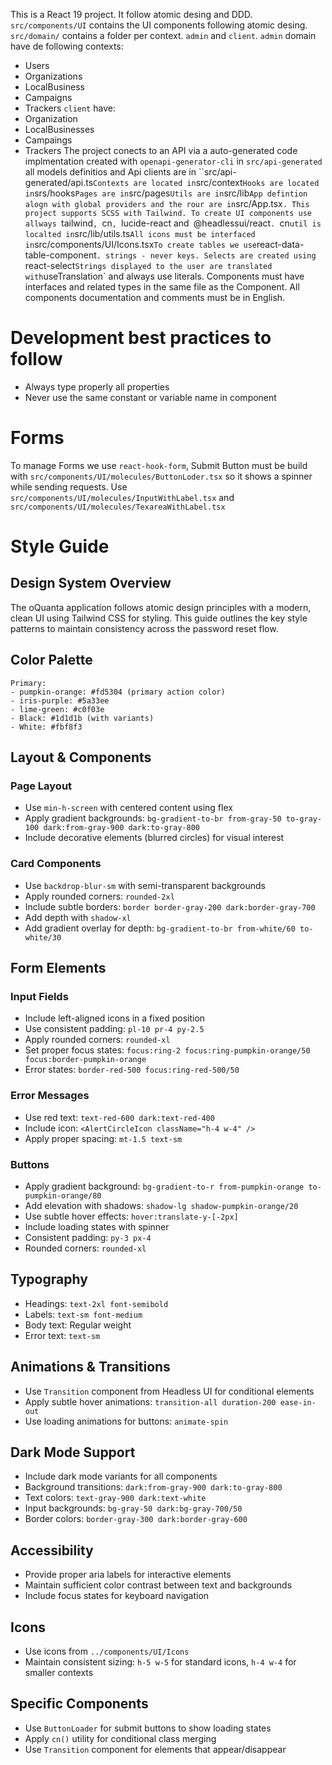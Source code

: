 This is a React 19 project.
It follow atomic desing and DDD.
`src/components/UI` contains the UI components following atomic desing.
`src/domain/` contains a folder per context. `admin` and `client`.
`admin` domain have de following contexts:
- Users
- Organizations
- LocalBusiness
- Campaigns
- Trackers
`client` have:
- Organization
- LocalBusinesses
- Campaings
- Trackers
The project conects to an API via a auto-generated code implmentation created with `openapi-generator-cli` in `src/api-generated` all models definitios and Api clients are in ``src/api-generated/api.ts`
Contexts are located in `src/context`
Hooks are located in `srs/hooks`
Pages are in `src/pages`
Utils are in `src/lib`
App defintion alogn with global providers and the rour are in `src/App.tsx`.
This project supports SCSS with Tailwind.
To create UI components use allways `tailwind`, `cn`, `lucide-react and` `@headlessui/react`.
`cn` util is localted in `src/lib/utils.ts`
All icons must be interfaced in `src/components/UI/Icons.tsx`
To create tables we use `react-data-table-component`.
strings - never keys.
Selects are created using `react-select`
Strings displayed to the user are translated with `useTranslation` and always use literals.
Components must have interfaces and related types in the same file as the Component. 
All components documentation and comments must be in English.
# Development best practices to follow
- Always type properly all properties
- Never use the same constant or variable name in component
# Forms
To manage Forms we use `react-hook-form`, Submit Button must be build with `src/components/UI/molecules/ButtonLoder.tsx` so it shows a spinner while sending requests.
Use  `src/components/UI/molecules/InputWithLabel.tsx` and `src/components/UI/molecules/TexareaWithLabel.tsx`
# Style Guide
## Design System Overview
The oQuanta application follows atomic design principles with a modern, clean UI using Tailwind CSS for styling. This guide outlines the key style patterns to maintain consistency across the password reset flow.
## Color Palette
```
Primary: 
- pumpkin-orange: #fd5304 (primary action color)
- iris-purple: #5a33ee
- lime-green: #c0f03e
- Black: #1d1d1b (with variants)
- White: #fbf8f3
```
## Layout & Components
### Page Layout
- Use `min-h-screen` with centered content using flex
- Apply gradient backgrounds: `bg-gradient-to-br from-gray-50 to-gray-100 dark:from-gray-900 dark:to-gray-800`
- Include decorative elements (blurred circles) for visual interest
### Card Components
- Use `backdrop-blur-sm` with semi-transparent backgrounds
- Apply rounded corners: `rounded-2xl`
- Include subtle borders: `border border-gray-200 dark:border-gray-700`
- Add depth with `shadow-xl`
- Add gradient overlay for depth: `bg-gradient-to-br from-white/60 to-white/30`
## Form Elements
### Input Fields
- Include left-aligned icons in a fixed position
- Use consistent padding: `pl-10 pr-4 py-2.5`
- Apply rounded corners: `rounded-xl`
- Set proper focus states: `focus:ring-2 focus:ring-pumpkin-orange/50 focus:border-pumpkin-orange`
- Error states: `border-red-500 focus:ring-red-500/50`
### Error Messages
- Use red text: `text-red-600 dark:text-red-400`
- Include icon: `<AlertCircleIcon className="h-4 w-4" />`
- Apply proper spacing: `mt-1.5 text-sm`
### Buttons
- Apply gradient background: `bg-gradient-to-r from-pumpkin-orange to-pumpkin-orange/80`
- Add elevation with shadows: `shadow-lg shadow-pumpkin-orange/20`
- Use subtle hover effects: `hover:translate-y-[-2px]`
- Include loading states with spinner
- Consistent padding: `py-3 px-4`
- Rounded corners: `rounded-xl`
## Typography
- Headings: `text-2xl font-semibold`
- Labels: `text-sm font-medium`
- Body text: Regular weight
- Error text: `text-sm`
## Animations & Transitions
- Use `Transition` component from Headless UI for conditional elements
- Apply subtle hover animations: `transition-all duration-200 ease-in-out`
- Use loading animations for buttons: `animate-spin`
## Dark Mode Support
- Include dark mode variants for all components
- Background transitions: `dark:from-gray-900 dark:to-gray-800`
- Text colors: `text-gray-900 dark:text-white`
- Input backgrounds: `bg-gray-50 dark:bg-gray-700/50`
- Border colors: `border-gray-300 dark:border-gray-600`
## Accessibility
- Provide proper aria labels for interactive elements
- Maintain sufficient color contrast between text and backgrounds
- Include focus states for keyboard navigation
## Icons
- Use icons from `../components/UI/Icons`
- Maintain consistent sizing: `h-5 w-5` for standard icons, `h-4 w-4` for smaller contexts
## Specific Components
- Use `ButtonLoader` for submit buttons to show loading states
- Apply `cn()` utility for conditional class merging
- Use `Transition` component for elements that appear/disappear